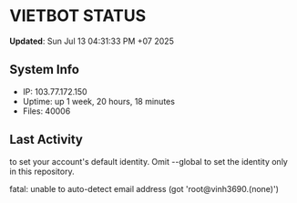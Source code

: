# VIETBOT STATUS
**Updated**: Sun Jul 13 04:31:33 PM +07 2025

## System Info
- IP: 103.77.172.150
- Uptime: up 1 week, 20 hours, 18 minutes
- Files: 40006

## Last Activity

to set your account's default identity.
Omit --global to set the identity only in this repository.

fatal: unable to auto-detect email address (got 'root@vinh3690.(none)')
